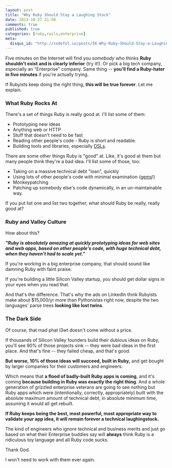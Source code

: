 ```yaml
---
layout: post
title: "Why Ruby Should Stay a Laughing Stock"
date: 2013-10-27 21:50
comments: true
published: true
categories: [ruby,rails,enterprise]
meta:
  disqus_id: "http://codefol.io/posts/56-Why-Ruby-Should-Stay-a-Laughing-Stock"
---
```

Five minutes on the Internet will find you <i>somebody</i> who thinks <b>Ruby shouldn't exist and is clearly inferior</b> (try it!).  Or pick a big tech company, especially an "Enterprise" company.  Same thing -- <b>you'll find a Ruby-hater in five minutes</b> if you're actually trying.

If Rubyists keep doing the right thing, <b>this will be true forever</b>.  Let me explain.

### What Ruby Rocks At

There's a set of things Ruby is really good at.  I'll list some of them:

* Prototyping new ideas
* Anything web or HTTP
* Stuff that doesn't need to be fast
* Reading other people's code - Ruby is short and readable.
* Building tools and libraries, especially <a href="http://en.wikipedia.org/wiki/Domain-specific_language">DSLs</a>.

There are some other things Ruby is "good" at.  Like, it's good at them but many people think they're a bad idea.  I'll list some of those, too:
<!-- more -->
* Taking on a massive technical debt "loan", quickly
* Using lots of other people's code with minimal examination (<a href="http://rubygems.org">gems</a>!)
* Monkeypatching
* Patching up somebody else's code dynamically, in an un-maintainable way.

If you put list one and list two together, what should Ruby be really, really good at?

### Ruby and Valley Culture

How about this?

<b><i>"Ruby is absolutely amazing at quickly prototyping ideas for web sites and web apps, based on other people's code, with huge technical debt, when they haven't had to scale yet."</i></b>

If you're working in a big enterprise company, that should sound like damning Ruby with faint praise.

If you're building a little Silicon Valley startup, you should get dollar signs in your eyes when you read that.

And that's the difference.  That's why the ads on LinkedIn think Rubyists make about $15,000/yr more than Pythonistas right now, despite the two languages' parse trees <b>looking like lost twins</b>.

### The Dark Side

Of course, that mad phat l3wt doesn't come without a price.

If thousands of Silicon Valley founders build their dubious ideas on Ruby, you'll see 90% of those projects sink -- they were bad ideas in the first place.  And that's fine -- they failed cheap, and that's good.

<b>But worse, 10% of those ideas will succeed, built in Ruby,</b> and get bought by larger companies for their customers and engineers.

Which means that <b>a flood of badly-built Ruby apps is coming</b>, and it's coming <b>because building in Ruby was exactly the right thing</b>.  And a whole generation of grizzled enterprise veterans are going to see nothing but Ruby apps which were (intentionally, correctly, appropriately) built with the absolute maximum amount of technical debt, in absolute minimum time, assuming it would all get rebuilt.

<b>If Ruby keeps being the best, most powerful, most appropriate way to validate your app idea, it will remain forever a technical laughingstock.</b>

The kind of engineers who ignore technical and business merits and just go based on what their Enterprise buddies say will <b>always</b> think Ruby is a ridiculous toy language and all Ruby code sucks.

Thank God.

I won't need to work with them ever again.

